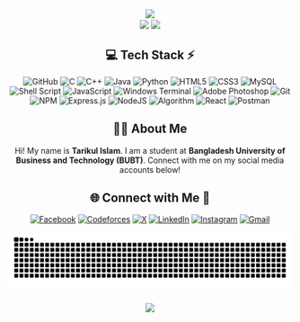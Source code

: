 <!-- Stats -->
<div align="center">
  <img src="https://github-readme-stats.vercel.app/api?username=Tarikul3639&theme=aura&hide_border=true&include_all_commits=true&count_private=true" width="55%" /> </br>
  <img src="https://github-readme-streak-stats.herokuapp.com/?user=Tarikul3639&theme=aura&hide_border=true" width="50%" />
  <img src="https://github-readme-stats.vercel.app/api/top-langs/?username=Tarikul3639&theme=aura&hide_border=true&include_all_commits=true&count_private=true&layout=compact" width="36%" /> </br>
</div>


<!-- Tech Stack -->
<div align="center">
  
## 💻 Tech Stack ⚡
 ![GitHub](https://img.shields.io/badge/github-%23121011.svg?style=for-the-badge&logo=github&logoColor=white)
![C](https://img.shields.io/badge/c-%2300599C.svg?style=for-the-badge&logo=c&logoColor=white) 
![C++](https://img.shields.io/badge/c++-%2300599C.svg?style=for-the-badge&logo=c%2B%2B&logoColor=white) 
![Java](https://img.shields.io/badge/java-%23ED8B00.svg?style=for-the-badge&logo=openjdk&logoColor=white) 
![Python](https://img.shields.io/badge/python-3670A0?style=for-the-badge&logo=python&logoColor=ffdd54) 
![HTML5](https://img.shields.io/badge/html5-%23E34F26.svg?style=for-the-badge&logo=html5&logoColor=white) 
![CSS3](https://img.shields.io/badge/css3-%231572B6.svg?style=for-the-badge&logo=css3&logoColor=white) 
![MySQL](https://img.shields.io/badge/mysql-4479A1.svg?style=for-the-badge&logo=mysql&logoColor=white)
![Shell Script](https://img.shields.io/badge/shell_script-%23121011.svg?style=for-the-badge&logo=gnu-bash&logoColor=white)
![JavaScript](https://img.shields.io/badge/javascript-%23323330.svg?style=for-the-badge&logo=javascript&logoColor=%23F7DF1E) 
![Windows Terminal](https://img.shields.io/badge/Windows%20Terminal-%234D4D4D.svg?style=for-the-badge&logo=windows-terminal&logoColor=white)
![Adobe Photoshop](https://img.shields.io/badge/adobe%20photoshop-%2331A8FF.svg?style=for-the-badge&logo=adobe%20photoshop&logoColor=white)
![Git](https://img.shields.io/badge/git-%23F05033.svg?style=for-the-badge&logo=git&logoColor=white)
![NPM](https://img.shields.io/badge/NPM-%23CB3837.svg?style=for-the-badge&logo=npm&logoColor=white)
![Express.js](https://img.shields.io/badge/express.js-%23404d59.svg?style=for-the-badge&logo=express&logoColor=%2361DAFB)
![NodeJS](https://img.shields.io/badge/node.js-6DA55F?style=for-the-badge&logo=node.js&logoColor=white)
![Algorithm](https://img.shields.io/badge/algorithm-%23FF69B4.svg?style=for-the-badge)
![React](https://img.shields.io/badge/react-%2320232a.svg?style=for-the-badge&logo=react&logoColor=%2361DAFB)
![Postman](https://img.shields.io/badge/Postman-FF6C37?style=for-the-badge&logo=postman&logoColor=white)

</div>

<!-- About Me -->
<div align="center">
  
## 👨‍🎓 About Me
Hi! My name is **Tarikul Islam**. I am a student at **Bangladesh University of Business and Technology (BUBT)**. Connect with me on my social media accounts below!

</div>

<!-- Socials -->
<div align="center">
  
## 🌐 Connect with Me 🍬
[![Facebook](https://img.shields.io/badge/Facebook-%231877F2.svg?logo=Facebook&logoColor=white)](https://www.facebook.com/tarikulislam3639) 
[![Codeforces](https://img.shields.io/badge/Codeforces-%23F79F1B.svg?logo=codeforces&logoColor=white)](https://codeforces.com/profile/TARIKUL_ISLAM) 
[![X](https://img.shields.io/badge/X-black.svg?logo=X&logoColor=white)](https://x.com/Tarikul3639) 
[![LinkedIn](https://img.shields.io/badge/LinkedIn-%230077B5.svg?logo=linkedin&logoColor=white)](https://www.linkedin.com/in/tarikul-islam-a439a0253/) 
[![Instagram](https://img.shields.io/badge/Instagram-%23E4405F.svg?logo=Instagram&logoColor=white)](https://www.instagram.com/tarikulislam3639/) 
[![Gmail](https://img.shields.io/badge/Gmail-D14836?logo=gmail&logoColor=white)](mailto:tarikulislam3639@gmail.com)

</div>

<!-- Snake -->
<div align="center">
  <picture>
  <source media="(prefers-color-scheme: dark)" srcset="https://raw.githubusercontent.com/Tarikul3639/Tarikul3639/output/github-contribution-grid-snake-dark.svg">
  <source media="(prefers-color-scheme: light)" srcset="https://raw.githubusercontent.com/Tarikul3639/Tarikul3639/output/github-contribution-grid-snake.svg">
  <img alt="github contribution grid snake animation" src="https://raw.githubusercontent.com/Tarikul3639/Tarikul3639/output/github-contribution-grid-snake.svg">
</picture>
</div>

<!-- Counter -->
<div align="center">
  
  [![](https://visitcount.itsvg.in/api?id=TarikulIslam3639&icon=10&color=6)](https://visitcount.itsvg.in)
</div>
